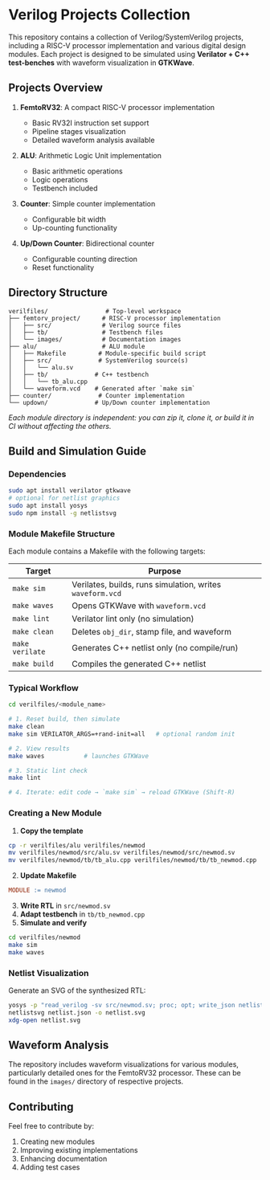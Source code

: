 # Verilog Projects Collection

This repository contains a collection of Verilog/SystemVerilog projects, including a RISC-V processor implementation and various digital design modules. Each project is designed to be simulated using **Verilator + C++ test-benches** with waveform visualization in **GTKWave**.

## Projects Overview

1. **FemtoRV32**: A compact RISC-V processor implementation
   - Basic RV32I instruction set support
   - Pipeline stages visualization
   - Detailed waveform analysis available

2. **ALU**: Arithmetic Logic Unit implementation
   - Basic arithmetic operations
   - Logic operations
   - Testbench included

3. **Counter**: Simple counter implementation
   - Configurable bit width
   - Up-counting functionality

4. **Up/Down Counter**: Bidirectional counter
   - Configurable counting direction
   - Reset functionality

## Directory Structure

```
verilfiles/                # Top-level workspace
├── femtorv_project/      # RISC-V processor implementation
│   ├── src/              # Verilog source files
│   ├── tb/               # Testbench files
│   └── images/           # Documentation images
├── alu/                  # ALU module
│   ├── Makefile         # Module-specific build script
│   ├── src/             # SystemVerilog source(s)
│   │   └── alu.sv
│   ├── tb/             # C++ testbench
│   │   └── tb_alu.cpp
│   └── waveform.vcd    # Generated after `make sim`
├── counter/             # Counter implementation
└── updown/             # Up/Down counter implementation
```

*Each module directory is independent: you can zip it, clone it, or build it in CI without affecting the others.*

## Build and Simulation Guide

### Dependencies

```bash
sudo apt install verilator gtkwave
# optional for netlist graphics
sudo apt install yosys
sudo npm install -g netlistsvg
```

### Module Makefile Structure

Each module contains a Makefile with the following targets:

| Target          | Purpose                                                      |
|-----------------|--------------------------------------------------------------|
| `make sim`      | Verilates, builds, runs simulation, writes `waveform.vcd`    |
| `make waves`    | Opens GTKWave with `waveform.vcd`                            |
| `make lint`     | Verilator lint only (no simulation)                          |
| `make clean`    | Deletes `obj_dir`, stamp file, and waveform                  |
| `make verilate` | Generates C++ netlist only (no compile/run)                  |
| `make build`    | Compiles the generated C++ netlist                           |

### Typical Workflow

```bash
cd verilfiles/<module_name>

# 1. Reset build, then simulate
make clean
make sim VERILATOR_ARGS=+rand-init=all   # optional random init

# 2. View results
make waves           # launches GTKWave

# 3. Static lint check
make lint

# 4. Iterate: edit code → `make sim` → reload GTKWave (Shift-R)
```

### Creating a New Module

1. **Copy the template**
```bash
cp -r verilfiles/alu verilfiles/newmod
mv verilfiles/newmod/src/alu.sv verilfiles/newmod/src/newmod.sv
mv verilfiles/newmod/tb/tb_alu.cpp verilfiles/newmod/tb/tb_newmod.cpp
```

2. **Update Makefile**
```makefile
MODULE := newmod
```

3. **Write RTL** in `src/newmod.sv`
4. **Adapt testbench** in `tb/tb_newmod.cpp`
5. **Simulate and verify**
```bash
cd verilfiles/newmod
make sim
make waves
```

### Netlist Visualization

Generate an SVG of the synthesized RTL:

```bash
yosys -p "read_verilog -sv src/newmod.sv; proc; opt; write_json netlist.json"
netlistsvg netlist.json -o netlist.svg
xdg-open netlist.svg
```

## Waveform Analysis

The repository includes waveform visualizations for various modules, particularly detailed ones for the FemtoRV32 processor. These can be found in the `images/` directory of respective projects.

## Contributing

Feel free to contribute by:
1. Creating new modules
2. Improving existing implementations
3. Enhancing documentation
4. Adding test cases


